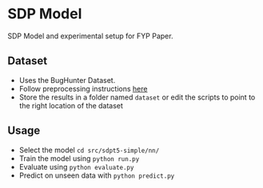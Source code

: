 # SDP Model

SDP Model and experimental setup for FYP Paper. 

## Dataset

 * Uses the BugHunter Dataset. 
 * Follow preprocessing instructions [here](https://github.com/DeltaOrion/BugHunter-Preprocessing)
 * Store the results in a folder named `dataset` or edit the scripts to point to the right location of the dataset

## Usage

 * Select the model `cd src/sdpt5-simple/nn/`
 * Train the model using `python run.py`
 * Evaluate using `python evaluate.py`
 * Predict on unseen data with `python predict.py`
